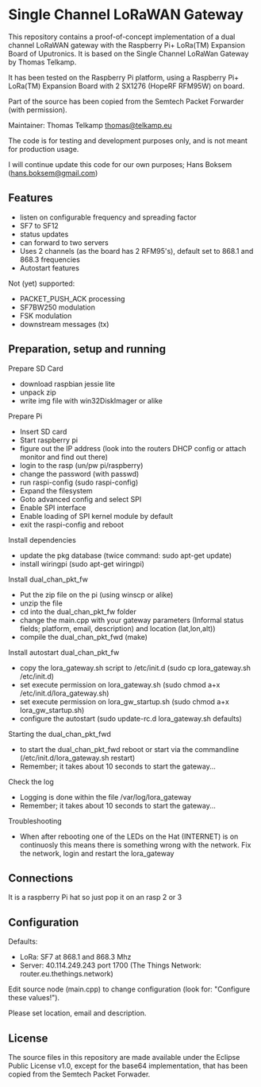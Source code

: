 Single Channel LoRaWAN Gateway
==============================
This repository contains a proof-of-concept implementation of a dual
channel LoRaWAN gateway with the Raspberry Pi+ LoRa(TM) Expansion Board of
Uputronics. It is based on the Single Channel LoRaWan Gateway
by Thomas Telkamp.

It has been tested on the Raspberry Pi platform, using a Raspberry Pi+ 
LoRa(TM) Expansion Board with 2 SX1276 (HopeRF RFM95W) on board.

Part of the source has been copied from the Semtech Packet Forwarder 
(with permission).

Maintainer: Thomas Telkamp <thomas@telkamp.eu>

The code is for testing and development purposes only, and is not meant 
for production usage. 

I will continue update this code for our own purposes; Hans Boksem (hans.boksem@gmail.com)

Features
--------
- listen on configurable frequency and spreading factor
- SF7 to SF12
- status updates
- can forward to two servers
- Uses 2 channels (as the board has 2 RFM95's), default set to 868.1 and 868.3 frequencies
- Autostart features

Not (yet) supported:
- PACKET_PUSH_ACK processing
- SF7BW250 modulation
- FSK modulation
- downstream messages (tx)

Preparation, setup and running
------------------------------

Prepare SD Card
- download raspbian jessie lite
- unpack zip
- write img file with win32DiskImager or alike

Prepare Pi
- Insert SD card
- Start raspberry pi
- figure out the IP address (look into the routers DHCP config or attach monitor and find out there)
- login to the rasp (un/pw pi/raspberry)
- change the password (with passwd)
- run raspi-config (sudo raspi-config)
- Expand the filesystem 
- Goto advanced config and select SPI
- Enable SPI interface
- Enable loading of SPI kernel module by default
- exit the raspi-config and reboot

Install dependencies
- update the pkg database (twice command: sudo apt-get update)
- install wiringpi (sudo apt-get wiringpi)

Install dual_chan_pkt_fw
- Put the zip file on the pi (using winscp or alike)
- unzip the file
- cd into the dual_chan_pkt_fw folder
- change the main.cpp with your gateway parameters (Informal status fields; platform, email, description) and location (lat,lon,alt))
- compile the dual_chan_pkt_fwd (make)

Install autostart dual_chan_pkt_fw
- copy the lora_gateway.sh script to /etc/init.d (sudo cp lora_gateway.sh /etc/init.d)
- set execute permission on lora_gateway.sh (sudo chmod a+x /etc/init.d/lora_gateway.sh)
- set execute permission on lora_gw_startup.sh (sudo chmod a+x lora_gw_startup.sh)
- configure the autostart (sudo update-rc.d lora_gateway.sh defaults)

Starting the dual_chan_pkt_fwd
- to start the dual_chan_pkt_fwd reboot or start via the commandline (/etc/init.d/lora_gateway.sh restart)
- Remember; it takes about 10 seconds to start the gateway...

Check the log
- Logging is done within the file /var/log/lora_gateway
- Remember; it takes about 10 seconds to start the gateway...

Troubleshooting
- When after rebooting one of the LEDs on the Hat (INTERNET) is on continuosly this means there is something wrong with the network. Fix the network, login and restart the lora_gateway

Connections
-----------
It is a raspberry Pi hat so just pop it on an rasp 2 or 3

Configuration
-------------

Defaults:

- LoRa:   SF7 at 868.1 and 868.3 Mhz
- Server: 40.114.249.243 port 1700  (The Things Network: router.eu.thethings.network)

Edit source node (main.cpp) to change configuration (look for: "Configure these values!").

Please set location, email and description.

License
-------
The source files in this repository are made available under the Eclipse
Public License v1.0, except for the base64 implementation, that has been
copied from the Semtech Packet Forwader.
